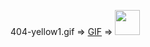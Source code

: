 404-yellow1.gif => [GIF](https://cdn.jsdelivr.net/gh/tutosrive/images-projects-srm-trg@8e7b472fd1f206879390967a4a10b816251c8307/others/404-yellow1.gif) => <img src="https://cdn.jsdelivr.net/gh/tutosrive/images-projects-srm-trg@8e7b472fd1f206879390967a4a10b816251c8307/others/404-yellow1.gif" width="40"/>
